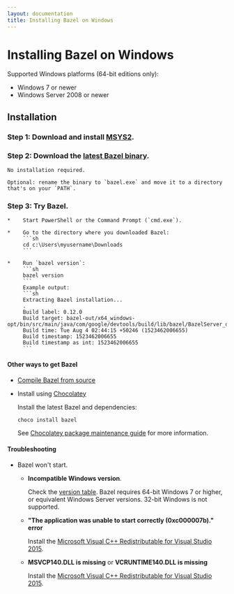 ```yaml
---
layout: documentation
title: Installing Bazel on Windows
---
```


# <a name="windows"></a>Installing Bazel on Windows

Supported Windows platforms (64-bit editions only):

*  Windows 7 or newer
*  Windows Server 2008 or newer

## Installation

### Step 1:  Download and install [MSYS2](https://msys2.github.io/).

### Step 2:  Download the [latest Bazel binary](https://github.com/bazelbuild/bazel/releases).

    No installation required.

    Optional: rename the binary to `bazel.exe` and move it to a directory that's on your `PATH`.

### Step 3:  Try Bazel.

    *    Start PowerShell or the Command Prompt (`cmd.exe`).

    *    Go to the directory where you downloaded Bazel:
         ```sh
         cd c:\Users\myusername\Downloads
         ```

    *    Run `bazel version`:
         ```sh
         bazel version
         ```
         Example output:
         ```sh
         Extracting Bazel installation...
         .
         Build label: 0.12.0
         Build target: bazel-out/x64_windows-opt/bin/src/main/java/com/google/devtools/build/lib/bazel/BazelServer_deploy.jar
         Build time: Tue Aug 4 02:44:15 +50246 (1523462006655)
         Build timestamp: 1523462006655
         Build timestamp as int: 1523462006655
         ```

#### Other ways to get Bazel

*   [Compile Bazel from source](install-compile-source.html)

*   Install using [Chocolatey](https://chocolatey.org)

    Install the latest Bazel and dependencies:

    ```sh
    choco install bazel
    ```

    See [Chocolatey package maintenance guide](https://bazel.build/windows-chocolatey-maintenance.html) for more
information.

#### Troubleshooting

*   Bazel won't start.

    -   **Incompatible Windows version**.
    
        Check the <a href="https://msdn.microsoft.com/en-us/library/windows/desktop/ms724832(v=vs.85).aspx">version table</a>. Bazel requires 64-bit Windows 7 or higher, or equivalent Windows Server versions. 32-bit Windows is not supported.

    -   **"The application was unable to start correctly (0xc000007b)." error**
    
        Install the [Microsoft Visual C++ Redistributable for Visual Studio 2015](https://www.microsoft.com/en-us/download/details.aspx?id=48145).
        
    -   **MSVCP140.DLL is missing** or **VCRUNTIME140.DLL is missing**
    
        Install the [Microsoft Visual C++ Redistributable for Visual Studio 2015](https://www.microsoft.com/en-us/download/details.aspx?id=48145).

